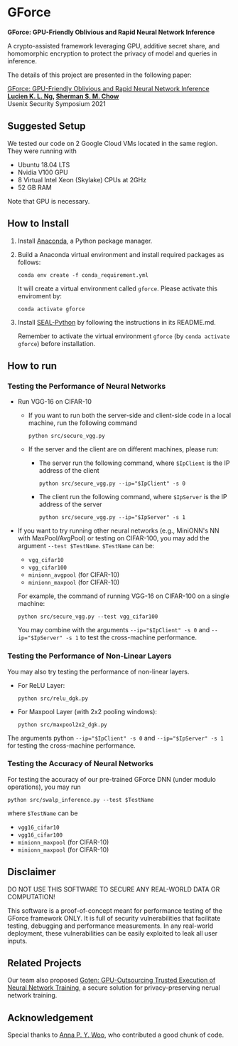 # GForce
**GForce: GPU-Friendly Oblivious and Rapid Neural Network Inference**

A crypto-assisted framework leveraging GPU, additive secret share, and homomorphic encryption to protect the privacy of model and queries in inference.

The details of this project are presented in the following paper:

[GForce: GPU-Friendly Oblivious and Rapid Neural Network Inference](https://www.usenix.org/system/files/sec21fall-ng.pdf) <br>
**[Lucien K. L. Ng](https://lucieno.github.io/), [Sherman S. M. Chow](https://staff.ie.cuhk.edu.hk/~smchow/)** <br>
Usenix Security Symposium 2021


## Suggested Setup
We tested our code on 2 Google Cloud VMs located in the same region. They were running with
- Ubuntu 18.04 LTS
- Nvidia V100 GPU
- 8 Virtual Intel Xeon (Skylake) CPUs at 2GHz
- 52 GB RAM

Note that GPU is necessary.

## How to Install
1. Install [Anaconda](https://www.anaconda.com/), a Python package manager.

2. Build a Anaconda virtual environment and install required packages as follows:

       conda env create -f conda_requirement.yml

    It will create a virtual environment called `gforce`. Please activate this enviroment by:

       conda activate gforce
  
3. Install [SEAL-Python](https://github.com/Lucieno/SEAL-Python/tree/master) by following the instructions in its README.md. 

    Remember to activate the virtual environment `gforce` (by `conda activate gforce`) before installation.

## How to run

### Testing the Performance of Neural Networks
- Run VGG-16 on CIFAR-10

    - If you want to run both the server-side and client-side code in a local machine, run the following command

          python src/secure_vgg.py

    - If the server and the client are on different machines, please run:

        * The server run the following command, where `$IpClient` is the IP address of the client

              python src/secure_vgg.py --ip="$IpClient" -s 0

        * The client run the following command, where `$IpServer` is the IP address of the server

              python src/secure_vgg.py --ip="$IpServer" -s 1

- If you want to try running other neural networks (e.g., MiniONN's NN with MaxPool/AvgPool) or testing on CIFAR-100, 
    you may add the argument `--test $TestName`.
    `$TestName` can be: 
    - `vgg_cifar10`
    - `vgg_cifar100`
    - `minionn_avgpool` (for CIFAR-10)
    - `minionn_maxpool` (for CIFAR-10)

    For example, the command of running VGG-16 on CIFAR-100 on a single machine:

      python src/secure_vgg.py --test vgg_cifar100

    You may combine with the arguments `--ip="$IpClient" -s 0` and `--ip="$IpServer" -s 1` to test the cross-machine performance.

### Testing the Performance of Non-Linear Layers

You may also try testing the performance of non-linear layers.

- For ReLU Layer:

      python src/relu_dgk.py

- For Maxpool Layer (with 2x2 pooling windows):

      python src/maxpool2x2_dgk.py

The arguments python `--ip="$IpClient" -s 0` and `--ip="$IpServer" -s 1` for testing the cross-machine performance.

### Testing the Accuracy of Neural Networks
For testing the accuracy of our pre-trained GForce DNN (under modulo operations), you may run

    python src/swalp_inference.py --test $TestName

where `$TestName` can be 
- `vgg16_cifar10`
- `vgg16_cifar100`
- `minionn_maxpool` (for CIFAR-10)
- `minionn_maxpool` (for CIFAR-10)


## Disclaimer
DO NOT USE THIS SOFTWARE TO SECURE ANY REAL-WORLD DATA OR COMPUTATION!

This software is a proof-of-concept meant for performance testing of the GForce framework ONLY. It is full of security vulnerabilities that facilitate testing, debugging and performance measurements. In any real-world deployment, these vulnerabilities can be easily exploited to leak all user inputs.

## Related Projects
Our team also proposed [Goten: GPU-Outsourcing Trusted Execution of Neural Network Training](https://github.com/goten-team/Goten), a secure solution for privacy-preserving nerual network training.

## Acknowledgement
Special thanks to [Anna P. Y. Woo](https://github.com/woopuiyung), who contributed a good chunk of code.
